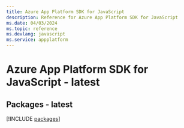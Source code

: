 ```yaml
---
title: Azure App Platform SDK for JavaScript
description: Reference for Azure App Platform SDK for JavaScript
ms.date: 04/03/2024
ms.topic: reference
ms.devlang: javascript
ms.service: appplatform
---
```

# Azure App Platform SDK for JavaScript - latest
## Packages - latest
[!INCLUDE [packages](app-platform-index.md)]
